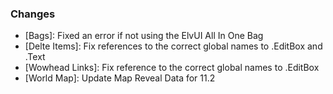 ### Changes ###

  * [Bags]: Fixed an error if not using the ElvUI All In One Bag
  * [Delte Items]: Fix references to the correct global names to .EditBox and .Text
  * [Wowhead Links]: Fix reference to the correct global names to .EditBox
  * [World Map]: Update Map Reveal Data for 11.2
